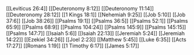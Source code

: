 [[Leviticus 26:4]]
[[Deuteronomy 8:12]]
[[Deuteronomy 11:14]]
[[Deuteronomy 28:12]]
[[1 Kings 18:1]]
[[Nehemiah 9:25]]
[[Job 5:10]]
[[Job 37:6]]
[[Job 38:26]]
[[Psalms 19:1]]
[[Psalms 36:5]]
[[Psalms 52:1]]
[[Psalms 65:9]]
[[Psalms 68:9]]
[[Psalms 104:24]]
[[Psalms 145:9]]
[[Psalms 145:15]]
[[Psalms 147:7]]
[[Isaiah 5:6]]
[[Isaiah 22:13]]
[[Jeremiah 5:24]]
[[Jeremiah 14:22]]
[[Ezekiel 34:26]]
[[Joel 2:23]]
[[Matthew 5:45]]
[[Luke 6:35]]
[[Acts 17:27]]
[[Romans 1:19]]
[[1 Timothy 6:17]]
[[James 5:17]]
